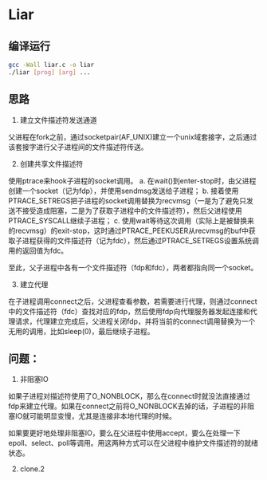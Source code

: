 # Liar

## 编译运行

```bash
gcc -Wall liar.c -o liar
./liar [prog] [arg] ...
```

## 思路

1. 建立文件描述符发送通道

父进程在fork之前，通过socketpair(AF_UNIX)建立一个unix域套接字，之后通过该套接字进行父子进程间的文件描述符传送。

2. 创建共享文件描述符

使用ptrace来hook子进程的socket调用。
   a. 在wait()到enter-stop时，由父进程创建一个socket（记为fdp），并使用sendmsg发送给子进程；
   b. 接着使用PTRACE_SETREGS把子进程的socket调用替换为recvmsg（一是为了避免只发送不接受造成阻塞，二是为了获取子进程中的文件描述符），然后父进程使用PTRACE_SYSCALL继续子进程；
   c. 使用wait等待这次调用（实际上是被替换来的recvmsg）的exit-stop，这时通过PTRACE_PEEKUSER从recvmsg的buf中获取子进程获得的文件描述符（记为fdc），然后通过PTRACE_SETREGS设置系统调用的返回值为fdc。

至此，父子进程中各有一个文件描述符（fdp和fdc），两者都指向同一个socket。

3. 建立代理

在子进程调用connect之后，父进程查看参数，若需要进行代理，则通过connect中的文件描述符（fdc）查找对应的fdp，然后使用fdp向代理服务器发起连接和代理请求，代理建立完成后，父进程关闭fdp，并将当前的connect调用替换为一个无用的调用，比如sleep(0)，最后继续子进程。


## 问题：

1. 非阻塞IO

如果子进程对描述符使用了O_NONBLOCK，那么在connect时就没法直接通过fdp来建立代理。如果在connect之前将O_NONBLOCK去掉的话，子进程的非阻塞IO就可能明显变慢，尤其是连接非本地代理的时候。

如果要更好地处理非阻塞IO，要么在父进程中使用accept，要么在处理一下epoll、select、poll等调用。用这两种方式可以在父进程中维护文件描述符的就绪状态。

2. clone.2
